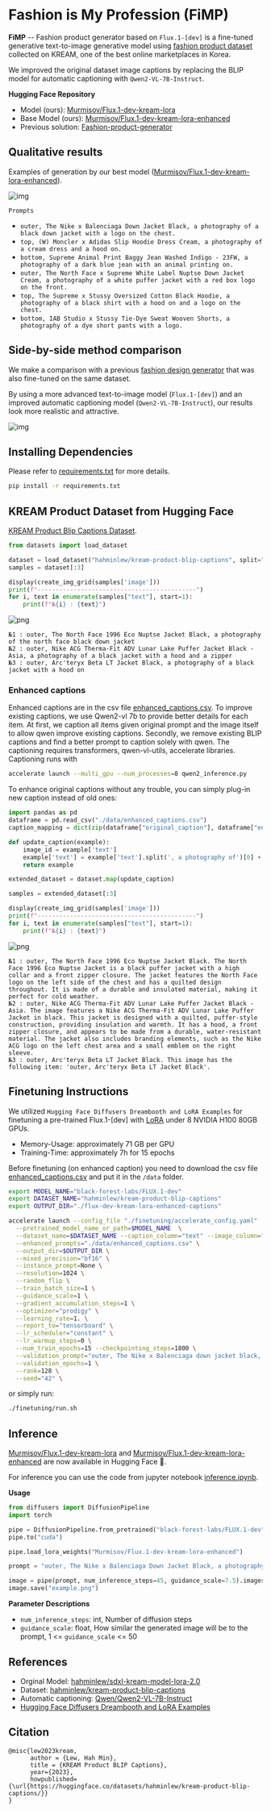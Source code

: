 # Fashion is My Profession (FiMP)

**FiMP** -- Fashion product generator based on `Flux.1-[dev]` is a fine-tuned generative text-to-image generative model using [fashion product dataset](https://huggingface.co/datasets/hahminlew/kream-product-blip-captions) collected on KREAM, one of the best online marketplaces in Korea.

We improved the original dataset image captions by replacing the BLIP model for automatic captioning with `Qwen2-VL-7B-Instruct`.

**Hugging Face Repository**
- Model (ours): [Murmisov/Flux.1-dev-kream-lora](https://huggingface.co/Murmisov/Flux.1-dev-kream-lora)
- Base Model (ours): [Murmisov/Flux.1-dev-kream-lora-enhanced](https://huggingface.co/Murmisov/Flux.1-dev-kream-lora-enhanced)
- Previous solution: [Fashion-product-generator](https://github.com/hahminlew/fashion-product-generator)

## Qualitative results

Examples of generation by our best model ([Murmisov/Flux.1-dev-kream-lora-enhanced](https://huggingface.co/Murmisov/Flux.1-dev-kream-lora-enhanced)).

![img](./assets/generated_results_fashion_flux_349_enhanced.png)

`Prompts`
- `outer, The Nike x Balenciaga Down Jacket Black, a photography of a black down jacket with a logo on the chest.`
- `top, (W) Moncler x Adidas Slip Hoodie Dress Cream, a photography of a cream dress and a hood on.`
- `bottom, Supreme Animal Print Baggy Jean Washed Indigo - 23FW, a photography of a dark blue jean with an animal printing on.`
- `outer, The North Face x Supreme White Label Nuptse Down Jacket Cream, a photography of a white puffer jacket with a red box logo on the front.`
- `top, The Supreme x Stussy Oversized Cotton Black Hoodie, a photography of a black shirt with a hood on and a logo on the chest.`
- `bottom, IAB Studio x Stussy Tie-Dye Sweat Wooven Shorts, a photography of a dye short pants with a logo.`

## Side-by-side method comparison

We make a comparison with a previous [fashion design generator](https://github.com/hahminlew/fashion-product-generator) that was also fine-tuned on the same dataset. 

By using a more advanced text-to-image model (`Flux.1-[dev]`) and an improved automatic captioning model (`Qwen2-VL-7B-Instruct`), our results look more realistic and attractive.

![img](./assets/qualitative_results_comparison_349_1.png)

## Installing Dependencies

Please refer to [requirements.txt](./requirements.txt) for more details.
```bash
pip install -r requirements.txt
```

## KREAM Product Dataset from Hugging Face

[KREAM Product Blip Captions Dataset](https://huggingface.co/datasets/hahminlew/kream-product-blip-captions).

```python
from datasets import load_dataset

dataset = load_dataset("hahminlew/kream-product-blip-captions", split="train")
samples = dataset[:3]

display(create_img_grid(samples['image']))
print(f"--------------------------------------------")
for i, text in enumerate(samples["text"], start=1):
    print(f"№{i} : {text}")
```

![png](./assets/data_examples.png)

```
№1 : outer, The North Face 1996 Eco Nuptse Jacket Black, a photography of the north face black down jacket
№2 : outer, Nike ACG Therma-Fit ADV Lunar Lake Puffer Jacket Black - Asia, a photography of a black jacket with a hood and a zipper
№3 : outer, Arc'teryx Beta LT Jacket Black, a photography of a black jacket with a hood on
```

### Enhanced captions

Enhanced captions are in the csv file [enhanced_captions.csv](https://drive.google.com/drive/folders/1hdeY1CT1fiLONqZTcS1jPhLI8QMBUWXD?usp=sharing). To improve existing captions, we use Qwen2-vl 7b to provide better details for each item. At first, we caption all items given original prompt and the image itself to allow qwen improve existing captions. Secondly, we remove existing BLIP captions and find a better prompt to caption solely with qwen. The captioning requires transformers, qwen-vl-utils, accelerate libraries. Captioning runs with 
```bash
accelerate launch --multi_gpu --num_processes=8 qwen2_inference.py
```

To enhance original captions without any trouble, you can simply plug-in new caption instead of old ones:

```python
import pandas as pd
dataframe = pd.read_csv("./data/enhanced_captions.csv")
caption_mapping = dict(zip(dataframe["original_caption"], dataframe["enhanced_caption"]))

def update_caption(example):
    image_id = example['text']
    example['text'] = example['text'].split(', a photography of')[0] + ". " + caption_mapping[image_id]
    return example

extended_dataset = dataset.map(update_caption)

samples = extended_dataset[:3]

display(create_img_grid(samples['image']))
print(f"--------------------------------------------")
for i, text in enumerate(samples["text"], start=1):
    print(f"№{i} : {text}")
```

![png](./assets/data_examples.png)

```
№1 : outer, The North Face 1996 Eco Nuptse Jacket Black. The North Face 1996 Eco Nuptse Jacket is a black puffer jacket with a high collar and a front zipper closure. The jacket features the North Face logo on the left side of the chest and has a quilted design throughout. It is made of a durable and insulated material, making it perfect for cold weather.
№2 : outer, Nike ACG Therma-Fit ADV Lunar Lake Puffer Jacket Black - Asia. The image features a Nike ACG Therma-Fit ADV Lunar Lake Puffer Jacket in black. This jacket is designed with a quilted, puffer-style construction, providing insulation and warmth. It has a hood, a front zipper closure, and appears to be made from a durable, water-resistant material. The jacket also includes branding elements, such as the Nike ACG logo on the left chest area and a small emblem on the right sleeve.
№3 : outer, Arc'teryx Beta LT Jacket Black. This image has the following item: 'outer, Arc'teryx Beta LT Jacket Black'.
```

## Finetuning Instructions

We utilized `Hugging Face Diffusers Dreambooth and LoRA Examples` for finetuning a pre-trained Flux.1-[dev] with [LoRA](https://github.com/cloneofsimo/lora) under 8 NVIDIA H100 80GB GPUs. 
- Memory-Usage: approximately 71 GB per GPU
- Training-Time: approximately 7h for 15 epochs

Before finetuning (on enhanced caption) you need to download the csv file [enhanced_captions.csv](https://drive.google.com/drive/folders/1hdeY1CT1fiLONqZTcS1jPhLI8QMBUWXD?usp=sharing) and put it in the `/data` folder.

```bash
export MODEL_NAME="black-forest-labs/FLUX.1-dev"
export DATASET_NAME="hahminlew/kream-product-blip-captions"
export OUTPUT_DIR="./flux-dev-kream-lora-enhanced-captions"

accelerate launch --config_file "./finetuning/accelerate_config.yaml" ./finetuning/train_dreambooth_lora_flux.py \
  --pretrained_model_name_or_path=$MODEL_NAME  \
  --dataset_name=$DATASET_NAME --caption_column="text" --image_column="image" \
  --enhanced_prompts="./data/enhanced_captions.csv" \
  --output_dir=$OUTPUT_DIR \
  --mixed_precision="bf16" \
  --instance_prompt=None \
  --resolution=1024 \
  --random_flip \
  --train_batch_size=1 \
  --guidance_scale=1 \
  --gradient_accumulation_steps=1 \
  --optimizer="prodigy" \
  --learning_rate=1. \
  --report_to="tensorboard" \
  --lr_scheduler="constant" \
  --lr_warmup_steps=0 \
  --num_train_epochs=15 --checkpointing_steps=1800 \
  --validation_prompt="outer, The Nike x Balenciaga down jacket black, a photography of a black down jacket with a logo on the chest" \
  --validation_epochs=1 \
  --rank=128 \
  --seed="42" \

```
or simply run:

```bash
./finetuning/run.sh
```

## Inference

[Murmisov/Flux.1-dev-kream-lora](https://huggingface.co/Murmisov/Flux.1-dev-kream-lora) and [Murmisov/Flux.1-dev-kream-lora-enhanced](https://huggingface.co/Murmisov/Flux.1-dev-kream-lora-enhanced) are now available in Hugging Face 🤗.

For inference you can use the code from jupyter notebook [inference.ipynb](./inference.ipynb).

**Usage**

```python
from diffusers import DiffusionPipeline
import torch

pipe = DiffusionPipeline.from_pretrained("black-forest-labs/FLUX.1-dev", torch_dtype=torch.float16)
pipe.to("cuda")

pipe.load_lora_weights("Murmisov/Flux.1-dev-kream-lora-enhanced")

prompt = "outer, The Nike x Balenciaga Down Jacket Black, a photography of a black down jacket with a logo on the chest."

image = pipe(prompt, num_inference_steps=45, guidance_scale=7.5).images[0]
image.save("example.png")
```

**Parameter Descriptions**
- `num_inference_steps`: int, Number of diffusion steps
- `guidance_scale`: float, How similar the generated image will be to the prompt, 1 <= `guidance_scale` <= 50

## References
- Orginal Model: [hahminlew/sdxl-kream-model-lora-2.0](https://huggingface.co/hahminlew/sdxl-kream-model-lora-2.0)
- Dataset: [hahminlew/kream-product-blip-captions](https://huggingface.co/datasets/hahminlew/kream-product-blip-captions)
- Automatic captioning: [Qwen/Qwen2-VL-7B-Instruct](https://huggingface.co/Qwen/Qwen2-VL-7B-Instruct)
- [Hugging Face Diffusers Dreambooth and LoRA Examples](https://github.com/huggingface/diffusers/blob/main/examples/dreambooth/train_dreambooth_lora_flux.py)


## Citation

```
@misc{lew2023kream,
      author = {Lew, Hah Min},
      title = {KREAM Product BLIP Captions},
      year={2023},
      howpublished= {\url{https://huggingface.co/datasets/hahminlew/kream-product-blip-captions/}}
} 
```
